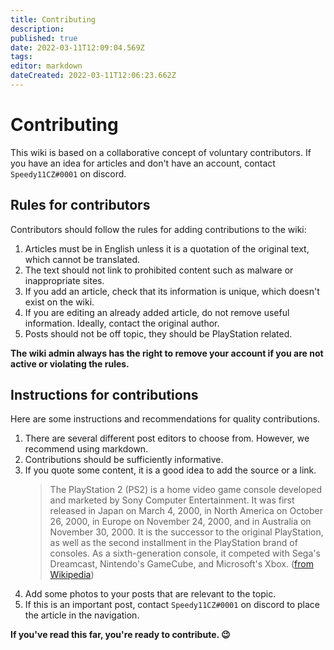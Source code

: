 ```yaml
---
title: Contributing
description: 
published: true
date: 2022-03-11T12:09:04.569Z
tags: 
editor: markdown
dateCreated: 2022-03-11T12:06:23.662Z
---
```


# Contributing

This wiki is based on a collaborative concept of voluntary contributors.
If you have an idea for articles and don't have an account, contact `Speedy11CZ#0001` on discord.

## Rules for contributors
Contributors should follow the rules for adding contributions to the wiki:

1. Articles must be in English unless it is a quotation of the original text, which cannot be translated.
2. The text should not link to prohibited content such as malware or inappropriate sites.
3. If you add an article, check that its information is unique, which doesn't exist on the wiki.
4. If you are editing an already added article, do not remove useful information. Ideally, contact the original author.
5. Posts should not be off topic, they should be PlayStation related.

**The wiki admin always has the right to remove your account if you are not active or violating the rules.**

## Instructions for contributions
Here are some instructions and recommendations for quality contributions.

1. There are several different post editors to choose from. However, we recommend using markdown.
2. Contributions should be sufficiently informative.
3. If you quote some content, it is a good idea to add the source or a link.
	> The PlayStation 2 (PS2) is a home video game console developed and marketed by Sony Computer Entertainment. It was first released in Japan on March 4, 2000, in North America on October 26, 2000, in Europe on November 24, 2000, and in Australia on November 30, 2000. It is the successor to the original PlayStation, as well as the second installment in the PlayStation brand of consoles. As a sixth-generation console, it competed with Sega's Dreamcast, Nintendo's GameCube, and Microsoft's Xbox. ([from Wikipedia](https://en.wikipedia.org/wiki/PlayStation_2))
4. Add some photos to your posts that are relevant to the topic.
5. If this is an important post, contact `Speedy11CZ#0001` on discord to place the article in the navigation.

**If you've read this far, you're ready to contribute. :wink:**